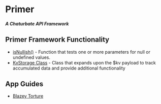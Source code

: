 # Primer
##### A Chaturbate API Framework

## Primer Framework Functionality
- [isNullish()](/src/isNullish.js) - Function that tests one or more parameters for null or undefined values.
- [KvStorage Class](/src/KvStorage.js) - Class that expands upon the $kv payload to track accumulated data and provide additional functionality

## App Guides
- [Blazey Torture](https://github.com/ChuckTerry/PrimerV2/wiki/Blazey-Torture)
